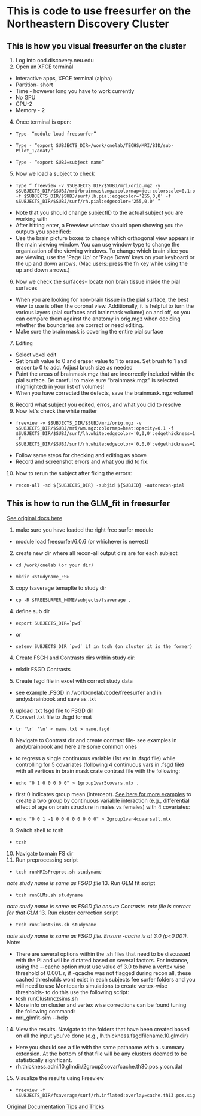 # This is code to use freesurfer on the Northeastern Discovery Cluster

## This is how you visual freesurfer on the cluster
1.	Log into ood.discovery.neu.edu
2.	Open an XFCE terminal
  * Interactive apps, XFCE terminal (alpha)
  * Partition- short
  * Time - however long you have to work currently 
  * No GPU
  * CPU-2
  * Memory - 2
4.	Once terminal is open:
  * 	Type- “module load freesurfer”
  * 	Type - “export SUBJECTS_DIR=/work/cnelab/TECHS/MRI/BID/sub-Pilot_1/anat/”
  * 	Type - “export SUBJ=subject name”
5. Now we load a subject to check
  * 	Type “ freeview -v $SUBJECTS_DIR/$SUBJ/mri/orig.mgz -v $SUBJECTS_DIR/$SUBJ/mri/brainmask.mgz:colormap=jet:colorscale=0,1:opacity=0.3 -f $SUBJECTS_DIR/$SUBJ/surf/lh.pial:edgecolor='255,0,0' -f $SUBJECTS_DIR/$SUBJ/surf/rh.pial:edgecolor='255,0,0' ”
  * Note that you should change subjectID to the actual subject you are working with
  * After hitting enter, a Freeview window should open showing you the outputs you specified:
  * Use the brain picture boxes to change which orthogonal view appears in the main viewing window. You can use window type to change the organization of the viewing windows. To change which brain slice you are viewing, use the 'Page Up' or 'Page Down' keys on your keyboard or the up and down arrows. (Mac users: press the fn key while using the up and down arrows.)
6.	Now we check the surfaces- locate non brain tissue inside the pial surfaces
  * When you are looking for non-brain tissue in the pial surface, the best view to use is often the coronal view. Additionally, it is helpful to turn the various layers (pial surfaces and brainmask volume) on and off, so you can compare them against the anatomy in orig.mgz when deciding whether the boundaries are correct or need editing.
  * Make sure the brain mask is covering the entire pial surface
7. Editing
  * Select voxel edit
  * Set brush value to 0 and eraser value to 1 to erase. Set brush to 1 and eraser to 0 to add. Adjust brush size as needed
  * Paint the areas of brainmask.mgz that are incorrectly included within the pial surface. Be careful to make sure “brainmask.mgz” is selected (highlighted) in your list of volumes!
  * When you have corrected the defects, save the brainmask.mgz volume!
8. Record what subject you edited, erros, and what you did to resolve
9. Now let's check the white matter
  * 	freeview -v $SUBJECTS_DIR/$SUBJ/mri/orig.mgz -v $SUBJECTS_DIR/$SUBJ/mri/wm.mgz:colormap=heat:opacity=0.1 -f $SUBJECTS_DIR/$SUBJ/surf/lh.white:edgecolor='0,0,0':edgethickness=1 -f $SUBJECTS_DIR/$SUBJ/surf/rh.white:edgecolor='0,0,0':edgethickness=1
  * Follow same steps for checking and editing as above
  * Record and screenshot errors and what you did to fix. 
10. Now to rerun the subject after fixing the errors:
  * 	recon-all -sd ${SUBJECTS_DIR} -subjid ${SUBJID} -autorecon-pial

## This is how to run the GLM_fit in freesurfer
[See original docs here](https://andysbrainbook.readthedocs.io/en/latest/FreeSurfer/FS_ShortCourse/FS_07_FSGD.html)
1. make sure you have loaded the right free surfer module
  * module load freesurfer/6.0.6 (or whichever is newest) 
2. create new dir where all recon-all output dirs are for each subject
  * 	cd /work/cnelab (or your dir)
  * 	mkdir <studyname_FS>
3. copy fsaverage temaplte to study dir 
  * 	cp -R $FREESURFER_HOME/subjects/fsaverage . 
4. define sub dir 
  * 	export SUBJECTS_DIR=`pwd` 
  *  or 
  * 	setenv SUBJECTS_DIR `pwd` if in tcsh (on cluster it is the former)
4. Create FSGH and Contrasts dirs within study dir: 
  *  mkdir FSGD Contrasts 
5. Create fsgd file in excel with correct study data 
  *  see example .FSGD in /work/cnelab/code/freesurfer and in andysbrainbook and save as .txt
6. upload .txt fsgd file to FSGD dir
7. Convert .txt file to .fsgd format
  * 	tr '\r' '\n' < name.txt > name.fsgd 
8. Navigate to Contrast dir and create contrast file- see examples in andybrainbook and here are some common ones  
  * to regress a single continuous variable (1st var in .fsgd file) while controlling for 5 covariates (following 4 continuous vars in .fsgd file) with all     vertices in brain mask crate contrast file with the following:
  * 	echo "0 1 0 0 0 0 0" > 1group1var5covars.mtx .
  *  first 0 indicates group mean (intercept). [See here for more examples](https://surfer.nmr.mgh.harvard.edu/fswiki/Fsgdf1G2V)
to create a two group by continuous variable interaction (e.g., differential effect of age on brain structure in males vs females) with 4 covariates:
  * 	echo "0 0 1 -1 0 0 0 0 0 0 0 0" > 2group1var4covarsall.mtx 
9. Switch shell to tcsh
  * 	tcsh 
10. Navigate to main FS dir
11. Run preprocessing script 
  * 	tcsh runMRIsPreproc.sh studyname
*note study name is same as FSGD file*
13. Run GLM fit script 
  * 	tcsh runGLMs.sh studyname
*note study name is same as FSGD file*
*ensure Contrasts .mtx file is correct for that GLM*
13. Run cluster correction script
  * 	tcsh runClustSims.sh studyname
*note study name is same as FSGD file.*
*Ensure -cache is at 3.0 (p<0.001).*
Note:
  * There are several options within the .sh files that need to be discussed with the PI and will be dictated based on several factors. For instance, using the --cache option must use value of 3.0 to have a vertex wise threshold of 0.001. r, if -qcache was not flagged during recon all, these cached thresholds wont exist in each subjects fee surfer folders and you will need to use Montecarlo simulations to create vertex-wise thresholds- to do this use the following script:
  * tcsh runClustmczsims.sh
  * More info on cluster and vertex wise corrections can be found tuning the following command: 
  *  mri_glmfit-sim --help
14. View the results. Navigate to the folders that have been created based on all the input you've done (e.g., lh.thickness.fsgdfilename.10.glmdir) 
  * Here you should see a file with the same pathname with a .summary extension. At the bottom of that file will be any clusters deemed to be statistically significant. 
  * rh.thickness.adni.10.glmdir/2group2covar/cache.th30.pos.y.ocn.dat
15. Visualize the results using Freeview 
  * 	freeview -f $SUBJECTS_DIR/fsaverage/surf/rh.inflated:overlay=cache.th13.pos.sig.cluster.mgh

[Original Documentation](https://surfer.nmr.mgh.harvard.edu/fswiki/FreeSurferWiki)
[Tips and Tricks](https://sites.bu.edu/cnrlab/lab-resources/freesurfer-quality-control-guide/freesurfer-quality-control-step-3-fix-the-white-matter-surface/)

